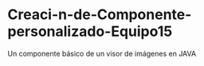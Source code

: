 # Creaci-n-de-Componente-personalizado-Equipo15
Un componente básico de un visor de imágenes en JAVA 
